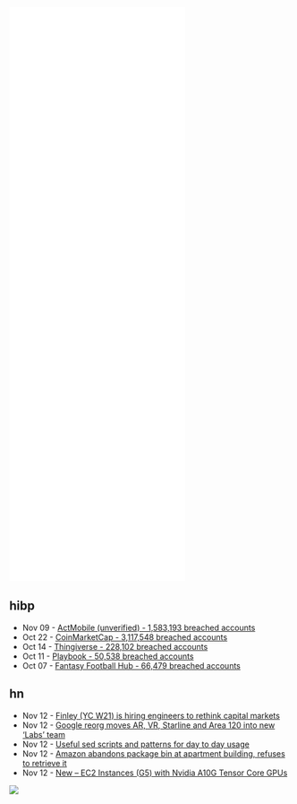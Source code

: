 ![Metrics](https://raw.githubusercontent.com/phixion/phixion/master/metrics.svg)

## hibp

<!--
for https://github.com/phixion/phixion/blob/main/.github/workflows/feeds.yml
-->
<!--START_SECTION:haveibeenpwnd-->
- Nov 09 - [ActMobile (unverified) - 1,583,193 breached accounts](https://haveibeenpwned.com/PwnedWebsites#ActMobile)
- Oct 22 - [CoinMarketCap - 3,117,548 breached accounts](https://haveibeenpwned.com/PwnedWebsites#CoinMarketCap)
- Oct 14 - [Thingiverse - 228,102 breached accounts](https://haveibeenpwned.com/PwnedWebsites#Thingiverse)
- Oct 11 - [Playbook - 50,538 breached accounts](https://haveibeenpwned.com/PwnedWebsites#Playbook)
- Oct 07 - [Fantasy Football Hub - 66,479 breached accounts](https://haveibeenpwned.com/PwnedWebsites#FantasyFootballHub)
<!--END_SECTION:haveibeenpwnd-->

## hn

<!--
for https://github.com/phixion/phixion/blob/main/.github/workflows/feeds.yml
-->
<!--START_SECTION:hn-->
- Nov 12 - [Finley (YC W21) is hiring engineers to rethink capital markets](https://www.finleycms.com/careers/)
- Nov 12 - [Google reorg moves AR, VR, Starline and Area 120 into new ‘Labs’ team](https://techcrunch.com/2021/11/11/google-reorg-moves-ar-vr-starline-and-area-120-into-new-labs-team-reporting-directly-to-sundar-pichai/)
- Nov 12 - [Useful sed scripts and patterns for day to day usage](https://github.com/adrianscheff/useful-sed)
- Nov 12 - [Amazon abandons package bin at apartment building, refuses to retrieve it](https://www.cambridgeday.com/2021/11/11/with-30-packages-dumped-in-the-wrong-lobby-resident-tried-harder-to-correct-it-than-amazon/)
- Nov 12 - [New – EC2 Instances (G5) with Nvidia A10G Tensor Core GPUs](https://aws.amazon.com/blogs/aws/new-ec2-instances-g5-with-nvidia-a10g-tensor-core-gpus/)
<!--END_SECTION:hn-->

<!--
for https://yhype.me
-->
![](https://hit.yhype.me/github/profile?user_id=13013670)
